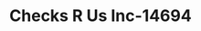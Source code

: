 ---
f_zip-code: 19070
f_state-code: PA
title: Checks R Us Inc-14694
f_phone: 610-543-6470
f_city-only: Morton
f_address: 2 N Morton Ave Morton
f_location-unique-id: '14694'
slug: checks-r-us-inc-14694
updated-on: '2024-05-30T13:46:58.046Z'
created-on: '2024-05-30T13:36:59.803Z'
published-on: '2024-05-30T13:54:32.469Z'
f_city-state: cms/city/morton-pa.md
f_company: cms/company/checks-r-us-inc.md
f_state: cms/state/pennsylvania.md
layout: '[payday-loan].html'
tags: payday-loan
---